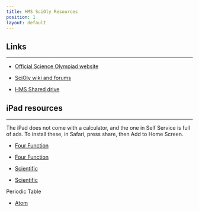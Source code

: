```yaml
---
title: HMS SciOly Resources
position: 1
layout: default
---
```


## Links
***
* [Official Science Olympiad website](https://soinc.org)

* [SciOly wiki and forums](https://soinc.org)

* [HMS Shared drive](https://soinc.org)

## iPad resources

---

The iPad does not come with a calculator, and the one in Self Service is full of ads. To install these, in Safari, press share, then Add to Home Screen.

* [Four Function](https://pwa.llumino.app)

* [Four Function](https://chrisdiana.dev/pwa-calculator/index.html)

* [Scientific](https://bhar.app/calculator)

* [Scientific](https://multicalculator.app)

Periodic Table

* [Atom](https://atom.horuslugo.com)